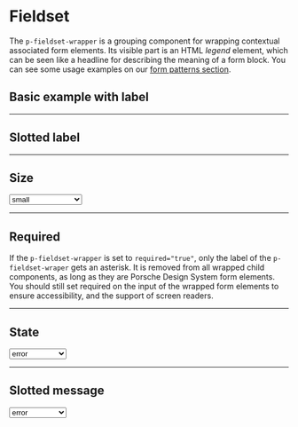 # Fieldset

The `p-fieldset-wrapper` is a grouping component for wrapping contextual associated form elements. 
Its visible part is an HTML *legend* element, which can be seen like a headline for describing the meaning of a form block.
You can see some usage examples on our [form patterns section](patterns/forms/resources).

<TableOfContents></TableOfContents>

## Basic example with label

<Playground :markup="withLabelMarkup"></Playground>

--- 

## Slotted label

<Playground :markup="slottedLabelMarkup"></Playground>

---

## Size

<Playground :markup="sizeMarkup" :config="config">
  <select v-model="size">
    <option disabled>Select a label-size</option>
    <option value="small">small</option>
    <option value="medium">medium</option>
  </select>
</Playground>

--- 

## Required

If the `p-fieldset-wrapper` is set to `required="true"`, only the label of the `p-fieldset-wraper` gets an asterisk. 
It is removed from all wrapped child components, as long as they are Porsche Design System form elements.
You should still set required on the input of the wrapped form elements to ensure accessibility, and the support of screen readers.

<Playground :markup="requiredMarkup"></Playground>

--- 

## State

<Playground :markup="stateMarkup" :config="config">
  <select v-model="state">
    <option disabled>Select a state</option>
    <option value="error">error</option>
    <option value="success">success</option>
  </select>
</Playground>

--- 

## Slotted message

<Playground :markup="slottedMessageMarkup" :config="config">
  <select v-model="slottedMessage">
    <option disabled>Select a state</option>
    <option value="error">error</option>
    <option value="success">success</option>
  </select>
</Playground>

<script lang="ts">
import Vue from 'vue';
import Component from 'vue-class-component';

@Component
export default class Code extends Vue {
  config = { spacing: 'block' }; 
  size = 'small';
  state = 'error';
  slottedMessage = 'error';

  withLabelMarkup =
`<p-fieldset-wrapper label="Some legend label">
  <p-text-field-wrapper label="Some label">
    <input type="text" name="some-name" />
  </p-text-field-wrapper>
</p-fieldset-wrapper>`;

  slottedLabelMarkup =
`<p-fieldset-wrapper>
  <span slot="label">Some legend label</span>
  <p-text-field-wrapper label="Some label">
    <input type="text" name="some-name" />
  </p-text-field-wrapper>
</p-fieldset-wrapper>`;

  get sizeMarkup() {
    return `<p-fieldset-wrapper label="Some legend label" label-size=${this.size}>
  <p-text-field-wrapper label="Some label">
    <input type="text" name="some-name" />
  </p-text-field-wrapper>
</p-fieldset-wrapper>`;
   }

  requiredMarkup =
`<p-fieldset-wrapper label="Some legend label" required="true">
  <p-text-field-wrapper label="Some label">
    <input type="text" name="some-name" required />
  </p-text-field-wrapper>
</p-fieldset-wrapper>`;

  get stateMarkup() {
    const attr = ` state=${this.state} message="${this.state === 'error' ? 'Some error message' : 'Some success message'}" `;
    return `<p-fieldset-wrapper label="Some legend label"${attr} class="state-markup">
  <p-text-field-wrapper label="Some label" state=${this.state}>
    <input type="text" name="some-name" />
  </p-text-field-wrapper>
  <p-checkbox-wrapper label="Some label" hide-label="false" state=${this.state}>
   <input type="checkbox" name="some-name" />
  </p-checkbox-wrapper>
  <p-checkbox-wrapper label="Some label" hide-label="false" state=${this.state}>
    <input type="checkbox" name="some-name" />
  </p-checkbox-wrapper>
</p-fieldset-wrapper>`;
  }

  get slottedMessageMarkup() {
    const attr = `${this.slottedMessage === 'error' ? 'Some error message' : 'Some success message'}`;
    return `<p-fieldset-wrapper label="Some legend label" state=${this.slottedMessage}>
  <p-text-field-wrapper label="Some label" state=${this.slottedMessage}>
    <input type="text" name="some-name" />
  </p-text-field-wrapper>
  <span slot="message">${attr}</span>
</p-fieldset-wrapper>`;
  }
}
</script>

<style>
  .state-markup > * {
    margin-top: .5rem;
  }
</style>
